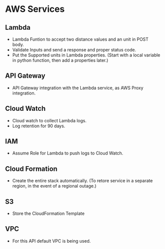 # AWS Services

## Lambda
* Lambda Funtion to accept two distance values and an unit in POST body.
* Validate Inputs and send a response and proper status code.
* Put the Supported units in Lambda properties. (Start with a local variable in python function, then add a properties later.) 

## API Gateway
* API Gateway integration with the Lambda service, as AWS Proxy integration.

## Cloud Watch
* Cloud watch to collect Lambda logs.
* Log retention for 90 days.

## IAM 
* Assume Role for Lambda to push logs to Cloud Watch.

## Cloud Formation
* Create the entire stack automatically. (To retore service in a separate region, in the event of a regional outage.)

## S3
* Store the CloudFormation Template

## VPC
* For this API default VPC is being used. 


